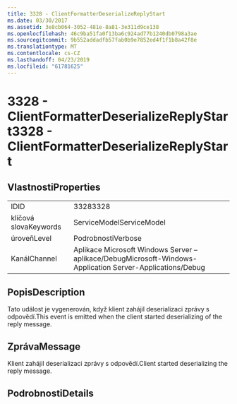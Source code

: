 ```yaml
---
title: 3328 - ClientFormatterDeserializeReplyStart
ms.date: 03/30/2017
ms.assetid: 3e8cb064-3052-481e-8a81-3e311d9ce138
ms.openlocfilehash: 46c9ba51fa0f13ba6c924ad77b1240db0798a3ae
ms.sourcegitcommit: 9b552addadfb57fab0b9e7852ed4f1f1b8a42f8e
ms.translationtype: MT
ms.contentlocale: cs-CZ
ms.lasthandoff: 04/23/2019
ms.locfileid: "61781625"
---
```

# <a name="3328---clientformatterdeserializereplystart"></a><span data-ttu-id="bd4fb-102">3328 - ClientFormatterDeserializeReplyStart</span><span class="sxs-lookup"><span data-stu-id="bd4fb-102">3328 - ClientFormatterDeserializeReplyStart</span></span>
## <a name="properties"></a><span data-ttu-id="bd4fb-103">Vlastnosti</span><span class="sxs-lookup"><span data-stu-id="bd4fb-103">Properties</span></span>  
  
|||  
|-|-|  
|<span data-ttu-id="bd4fb-104">ID</span><span class="sxs-lookup"><span data-stu-id="bd4fb-104">ID</span></span>|<span data-ttu-id="bd4fb-105">3328</span><span class="sxs-lookup"><span data-stu-id="bd4fb-105">3328</span></span>|  
|<span data-ttu-id="bd4fb-106">klíčová slova</span><span class="sxs-lookup"><span data-stu-id="bd4fb-106">Keywords</span></span>|<span data-ttu-id="bd4fb-107">ServiceModel</span><span class="sxs-lookup"><span data-stu-id="bd4fb-107">ServiceModel</span></span>|  
|<span data-ttu-id="bd4fb-108">úroveň</span><span class="sxs-lookup"><span data-stu-id="bd4fb-108">Level</span></span>|<span data-ttu-id="bd4fb-109">Podrobnosti</span><span class="sxs-lookup"><span data-stu-id="bd4fb-109">Verbose</span></span>|  
|<span data-ttu-id="bd4fb-110">Kanál</span><span class="sxs-lookup"><span data-stu-id="bd4fb-110">Channel</span></span>|<span data-ttu-id="bd4fb-111">Aplikace Microsoft Windows Server – aplikace/Debug</span><span class="sxs-lookup"><span data-stu-id="bd4fb-111">Microsoft-Windows-Application Server-Applications/Debug</span></span>|  
  
## <a name="description"></a><span data-ttu-id="bd4fb-112">Popis</span><span class="sxs-lookup"><span data-stu-id="bd4fb-112">Description</span></span>  
 <span data-ttu-id="bd4fb-113">Tato událost je vygenerován, když klient zahájil deserializaci zprávy s odpovědí.</span><span class="sxs-lookup"><span data-stu-id="bd4fb-113">This event is emitted when the client started deserializing of the reply message.</span></span>  
  
## <a name="message"></a><span data-ttu-id="bd4fb-114">Zpráva</span><span class="sxs-lookup"><span data-stu-id="bd4fb-114">Message</span></span>  
 <span data-ttu-id="bd4fb-115">Klient zahájil deserializaci zprávy s odpovědí.</span><span class="sxs-lookup"><span data-stu-id="bd4fb-115">Client started deserializing the reply message.</span></span>  
  
## <a name="details"></a><span data-ttu-id="bd4fb-116">Podrobnosti</span><span class="sxs-lookup"><span data-stu-id="bd4fb-116">Details</span></span>
